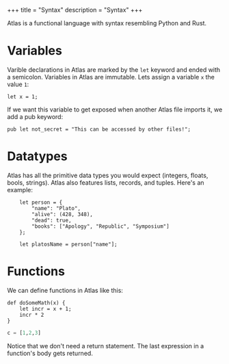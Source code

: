 +++
title = "Syntax"
description = "Syntax"
+++

Atlas is a functional language with syntax resembling Python and Rust.

# Variables

Varible declarations in Atlas are marked by the `let` keyword and ended with a semicolon.
Variables in Atlas are immutable.
Lets assign a variable `x` the value `1`:

```
let x = 1;
```

If we want this variable to get exposed when another Atlas file imports it, we add a pub keyword:

```
pub let not_secret = "This can be accessed by other files!";
```


# Datatypes

Atlas has all the primitive data types you would expect (integers, floats, bools, strings).
Atlas also features lists, records, and tuples. Here's an example:
```
    let person = {
        "name": "Plato",
        "alive": (428, 348),
        "dead": true,
        "books": ["Apology", "Republic", "Symposium"]
    };

    let platosName = person["name"];
```

# Functions

We can define functions in Atlas like this:

```
def doSomeMath(x) {
    let incr = x + 1;
    incr * 2
}
```

```python
c = [1,2,3]
```

Notice that we don't need a return statement. The last expression in a function's body gets returned.